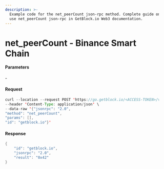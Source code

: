 ```yaml
---
description: >-
  Example code for the net_peerCount json-rpc method. Сomplete guide on how to
  use net_peerCount json-rpc in GetBlock.io Web3 documentation.
---
```


# net\_peerCount - Binance Smart Chain

#### Parameters

\-

#### Request

```java
curl --location --request POST 'https://go.getblock.io/<ACCESS-TOKEN>/v1/mainnet/' \
--header 'Content-Type: application/json' \
--data-raw '{"jsonrpc": "2.0",
"method": "net_peerCount",
"params": [],
"id": "getblock.io"}'
```

#### Response

```java
{
    "id": "getblock.io",
    "jsonrpc": "2.0",
    "result": "0x42"
}
```
